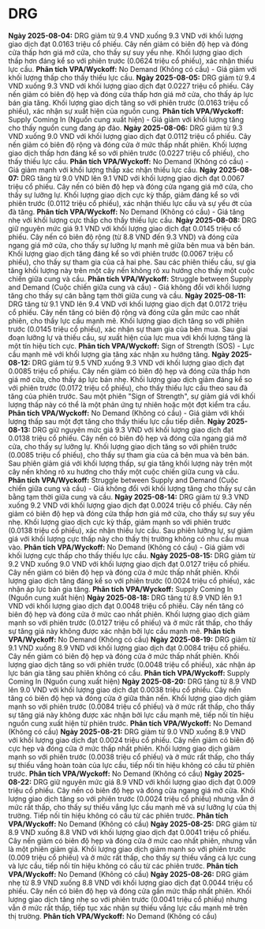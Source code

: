 # DRG

**Ngày 2025-08-04:** DRG giảm từ 9.4 VND xuống 9.3 VND với khối lượng giao dịch đạt 0.0163 triệu cổ phiếu. Cây nến giảm có biên độ hẹp và đóng cửa thấp hơn giá mở cửa, cho thấy sự suy yếu nhẹ. Khối lượng giao dịch thấp hơn đáng kể so với phiên trước (0.0624 triệu cổ phiếu), xác nhận thiếu lực cầu. **Phân tích VPA/Wyckoff:** No Demand (Không có cầu) - Giá giảm với khối lượng thấp cho thấy thiếu lực cầu.
**Ngày 2025-08-05:** DRG giảm từ 9.4 VND xuống 9.3 VND với khối lượng giao dịch đạt 0.0227 triệu cổ phiếu. Cây nến giảm có biên độ hẹp và đóng cửa thấp hơn giá mở cửa, cho thấy áp lực bán gia tăng. Khối lượng giao dịch tăng so với phiên trước (0.0163 triệu cổ phiếu), xác nhận sự xuất hiện của nguồn cung. **Phân tích VPA/Wyckoff:** Supply Coming In (Nguồn cung xuất hiện) - Giá giảm với khối lượng tăng cho thấy nguồn cung đang áp đảo.
**Ngày 2025-08-06:** DRG giảm từ 9.3 VND xuống 9.0 VND với khối lượng giao dịch đạt 0.0112 triệu cổ phiếu. Cây nến giảm có biên độ rộng và đóng cửa ở mức thấp nhất phiên. Khối lượng giao dịch thấp hơn đáng kể so với phiên trước (0.0227 triệu cổ phiếu), cho thấy thiếu lực cầu. **Phân tích VPA/Wyckoff:** No Demand (Không có cầu) - Giá giảm mạnh với khối lượng thấp xác nhận thiếu lực cầu.
**Ngày 2025-08-07:** DRG tăng từ 9.0 VND lên 9.1 VND với khối lượng giao dịch đạt 0.0067 triệu cổ phiếu. Cây nến có biên độ hẹp và đóng cửa ngang giá mở cửa, cho thấy sự lưỡng lự. Khối lượng giao dịch cực kỳ thấp, giảm đáng kể so với phiên trước (0.0112 triệu cổ phiếu), xác nhận thiếu lực cầu và sự yếu ớt của đà tăng. **Phân tích VPA/Wyckoff:** No Demand (Không có cầu) - Giá tăng nhẹ với khối lượng cực thấp cho thấy thiếu lực cầu.
**Ngày 2025-08-08:** DRG giữ nguyên mức giá 9.1 VND với khối lượng giao dịch đạt 0.0145 triệu cổ phiếu. Cây nến có biên độ rộng (từ 8.8 VND đến 9.3 VND) và đóng cửa ngang giá mở cửa, cho thấy sự lưỡng lự mạnh mẽ giữa bên mua và bên bán. Khối lượng giao dịch tăng đáng kể so với phiên trước (0.0067 triệu cổ phiếu), cho thấy sự tham gia của cả hai phe. Sau các phiên thiếu cầu, sự gia tăng khối lượng này trên một cây nến không rõ xu hướng cho thấy một cuộc chiến giữa cung và cầu. **Phân tích VPA/Wyckoff:** Struggle between Supply and Demand (Cuộc chiến giữa cung và cầu) - Giá không đổi với khối lượng tăng cho thấy sự cân bằng tạm thời giữa cung và cầu.
**Ngày 2025-08-11:** DRG tăng từ 9.1 VND lên 9.4 VND với khối lượng giao dịch đạt 0.0172 triệu cổ phiếu. Cây nến tăng có biên độ rộng và đóng cửa gần mức cao nhất phiên, cho thấy lực cầu mạnh mẽ. Khối lượng giao dịch tăng so với phiên trước (0.0145 triệu cổ phiếu), xác nhận sự tham gia của bên mua. Sau giai đoạn lưỡng lự và thiếu cầu, sự xuất hiện của lực mua với khối lượng tăng là một tín hiệu tích cực. **Phân tích VPA/Wyckoff:** Sign of Strength (SOS) - Lực cầu mạnh mẽ với khối lượng gia tăng xác nhận xu hướng tăng.
**Ngày 2025-08-12:** DRG giảm từ 9.5 VND xuống 9.3 VND với khối lượng giao dịch đạt 0.0085 triệu cổ phiếu. Cây nến giảm có biên độ hẹp và đóng cửa thấp hơn giá mở cửa, cho thấy áp lực bán nhẹ. Khối lượng giao dịch giảm đáng kể so với phiên trước (0.0172 triệu cổ phiếu), cho thấy thiếu lực cầu theo sau đà tăng của phiên trước. Sau một phiên "Sign of Strength", sự giảm giá với khối lượng thấp này có thể là một phản ứng tự nhiên hoặc một đợt kiểm tra cầu. **Phân tích VPA/Wyckoff:** No Demand (Không có cầu) - Giá giảm với khối lượng thấp sau một đợt tăng cho thấy thiếu lực cầu tiếp diễn.
**Ngày 2025-08-13:** DRG giữ nguyên mức giá 9.3 VND với khối lượng giao dịch đạt 0.0138 triệu cổ phiếu. Cây nến có biên độ hẹp và đóng cửa ngang giá mở cửa, cho thấy sự lưỡng lự. Khối lượng giao dịch tăng so với phiên trước (0.0085 triệu cổ phiếu), cho thấy sự tham gia của cả bên mua và bên bán. Sau phiên giảm giá với khối lượng thấp, sự gia tăng khối lượng này trên một cây nến không rõ xu hướng cho thấy một cuộc chiến giữa cung và cầu. **Phân tích VPA/Wyckoff:** Struggle between Supply and Demand (Cuộc chiến giữa cung và cầu) - Giá không đổi với khối lượng tăng cho thấy sự cân bằng tạm thời giữa cung và cầu.
**Ngày 2025-08-14:** DRG giảm từ 9.3 VND xuống 9.2 VND với khối lượng giao dịch đạt 0.0024 triệu cổ phiếu. Cây nến giảm có biên độ hẹp và đóng cửa thấp hơn giá mở cửa, cho thấy sự suy yếu nhẹ. Khối lượng giao dịch cực kỳ thấp, giảm mạnh so với phiên trước (0.0138 triệu cổ phiếu), xác nhận thiếu lực cầu. Sau phiên lưỡng lự, sự giảm giá với khối lượng cực thấp này cho thấy thị trường không có nhu cầu mua vào. **Phân tích VPA/Wyckoff:** No Demand (Không có cầu) - Giá giảm với khối lượng cực thấp cho thấy thiếu lực cầu.
**Ngày 2025-08-15:** DRG giảm từ 9.2 VND xuống 9.0 VND với khối lượng giao dịch đạt 0.0127 triệu cổ phiếu. Cây nến giảm có biên độ hẹp và đóng cửa ở mức thấp nhất phiên. Khối lượng giao dịch tăng đáng kể so với phiên trước (0.0024 triệu cổ phiếu), xác nhận áp lực bán gia tăng. **Phân tích VPA/Wyckoff:** Supply Coming In (Nguồn cung xuất hiện)
**Ngày 2025-08-18:** DRG tăng từ 8.9 VND lên 9.1 VND với khối lượng giao dịch đạt 0.0048 triệu cổ phiếu. Cây nến tăng có biên độ hẹp và đóng cửa ở mức cao nhất phiên. Khối lượng giao dịch giảm mạnh so với phiên trước (0.0127 triệu cổ phiếu) và ở mức rất thấp, cho thấy sự tăng giá này không được xác nhận bởi lực cầu mạnh mẽ. **Phân tích VPA/Wyckoff:** No Demand (Không có cầu)
**Ngày 2025-08-19:** DRG giảm từ 9.1 VND xuống 8.9 VND với khối lượng giao dịch đạt 0.0084 triệu cổ phiếu. Cây nến giảm có biên độ hẹp và đóng cửa ở mức thấp nhất phiên. Khối lượng giao dịch tăng so với phiên trước (0.0048 triệu cổ phiếu), xác nhận áp lực bán gia tăng sau phiên không có cầu. **Phân tích VPA/Wyckoff:** Supply Coming In (Nguồn cung xuất hiện)
**Ngày 2025-08-20:** DRG tăng từ 8.9 VND lên 9.0 VND với khối lượng giao dịch đạt 0.0038 triệu cổ phiếu. Cây nến tăng có biên độ hẹp và đóng cửa ở giữa thân nến. Khối lượng giao dịch giảm mạnh so với phiên trước (0.0084 triệu cổ phiếu) và ở mức rất thấp, cho thấy sự tăng giá này không được xác nhận bởi lực cầu mạnh mẽ, tiếp nối tín hiệu nguồn cung xuất hiện từ phiên trước. **Phân tích VPA/Wyckoff:** No Demand (Không có cầu)
**Ngày 2025-08-21:** DRG giảm từ 9.0 VND xuống 8.9 VND với khối lượng giao dịch đạt 0.0024 triệu cổ phiếu. Cây nến giảm có biên độ cực hẹp và đóng cửa ở mức thấp nhất phiên. Khối lượng giao dịch giảm mạnh so với phiên trước (0.0038 triệu cổ phiếu) và ở mức rất thấp, cho thấy sự thiếu vắng hoàn toàn của lực cầu, tiếp nối tín hiệu không có cầu từ phiên trước. **Phân tích VPA/Wyckoff:** No Demand (Không có cầu)
**Ngày 2025-08-22:** DRG giữ nguyên mức giá 8.9 VND với khối lượng giao dịch đạt 0.009 triệu cổ phiếu. Cây nến có biên độ hẹp và đóng cửa ngang giá mở cửa. Khối lượng giao dịch tăng so với phiên trước (0.0024 triệu cổ phiếu) nhưng vẫn ở mức rất thấp, cho thấy sự thiếu vắng lực cầu mạnh mẽ và sự lưỡng lự của thị trường. Tiếp nối tín hiệu không có cầu từ các phiên trước. **Phân tích VPA/Wyckoff:** No Demand (Không có cầu)
**Ngày 2025-08-25:** DRG giảm từ 8.9 VND xuống 8.8 VND với khối lượng giao dịch đạt 0.0041 triệu cổ phiếu. Cây nến giảm có biên độ hẹp và đóng cửa ở mức cao nhất phiên, nhưng vẫn là một phiên giảm giá. Khối lượng giao dịch giảm mạnh so với phiên trước (0.009 triệu cổ phiếu) và ở mức rất thấp, cho thấy sự thiếu vắng cả lực cung và lực cầu, tiếp nối tín hiệu không có cầu từ các phiên trước. **Phân tích VPA/Wyckoff:** No Demand (Không có cầu)
**Ngày 2025-08-26:** DRG giảm nhẹ từ 8.9 VND xuống 8.8 VND với khối lượng giao dịch đạt 0.0044 triệu cổ phiếu. Cây nến có biên độ hẹp và đóng cửa gần mức thấp nhất phiên. Khối lượng giao dịch tăng nhẹ so với phiên trước (0.0041 triệu cổ phiếu) nhưng vẫn ở mức rất thấp, tiếp tục xác nhận sự thiếu vắng lực cầu mạnh mẽ trên thị trường. **Phân tích VPA/Wyckoff:** No Demand (Không có cầu)
